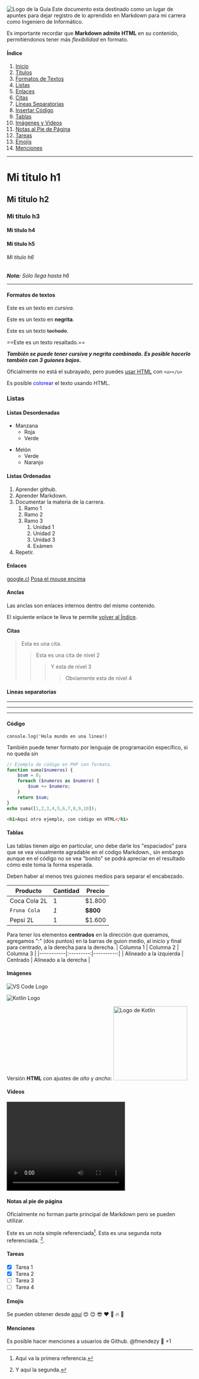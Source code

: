 ![Logo de la Guía](https://raw.githubusercontent.com/fmendezy/Guia-de-Markdown/main/img/TituloGuia_FMY.png "Logo de la Guía de Markdown")
Este documento esta destinado como un lugar de apuntes para dejar registro de lo aprendido en Markdown para mi carrera como Ingeniero de Informático.

Es importante recordar que **Markdown admite HTML** en su contenido, permitiéndonos tener más *flexibilidad* en formato.

#### Índice
1. [Inicio](#Índice)
2. [Títulos](#mi-titulo-h1)
3. [Formatos de Textos](#formatos-de-textos)
4. [Listas](#listas)
5. [Enlaces](#enlaces)
6. [Citas](#citas)
7. [Líneas Separatorias](#lineas-separatorias)
8. [Insertar Código](#código)
9. [Tablas](#tablas)
10. [Imágenes y Videos](#imágenes)
11. [Notas al Pie de Página](#notas-al-pie-de-página)
12. [Tareas](#tareas)
13. [Emojis](#emojis)
14. [Menciones](#menciones)
___
<!-- Titulos -->
# Mi titulo h1
## Mi titulo h2
### Mi titulo h3
#### Mi titulo h4
#### Mi titulo h5
###### Mi titulo h6
***Nota:** Sólo llega hasta h6*

---
#### Formatos de textos
<!-- Italic (Cursiva) -->
Este es un texto en *cursiva*.

<!-- Strong (negrita) -->
Este es un texto en **negrita**.

<!-- Strikethrough (Tachado) -->
Este es un texto ~~tachado~~.

<!-- Resaltado de Texto -->
==Este es un texto resaltado.==

<!-- Cursiva y Negrita Combinada -->
***También se puede tener cursiva y negrita combinada.***
___Es posible hacerlo también con 3 guiones bajos.___

<!-- Resaltado de Texto -->
Oficialmente no está el subrayado, pero puedes <u>usar HTML</u> con `<u></u>`

<!-- Colores de Texto -->
Es posible <span style="color:blue">colorear</span> el texto usando HTML.

<!-- Subrayado -->

<!-- UL (Lista desordenada) -->
### Listas
#### Listas Desordenadas
* Manzana
  * Roja
  * Verde
- Melón
  - Verde
  - Naranjo


<!-- OL (Lista ordenada) -->
#### Listas Ordenadas
1. Aprender github.
2. Aprender Markdown.
3. Documentar la materia de la carrera.
   1. Ramo 1
   2. Ramo 2
   3. Ramo 3
      1. Unidad 1
      2. Unidad 2
      3. Unidad 3
      4. Exámen
4. Repetir.

<!-- Links (Enlaces) -->
#### Enlaces
[google.cl](https://www.google.cl)
[Posa el mouse encima](https://www.google.cl "Genial, sigues las instrucciones, esto se puede leer al posar el mouse en este enlace.")

<!-- Anclas -->
#### Anclas
Las anclas son enlaces internos dentro del mismo contenido.

El siguiente enlace te lleva te permite [volver al Índice](#índice).

<!-- Quotes (Citas) -->
#### Citas
> Esta es una cita.
>>Esta es una cita de nivel 2
>>>Y esta de nivel 3
>>>>Obviamente esta de nivel 4

<!-- Lineas -->
#### Lineas separatorias
---
***
___

<!-- Insertar Código -->
#### Código
`console.log('Hola mundo en una linea!)`

También puede tener formato por lenguaje de programación especifico, si no queda sin
```php
// Ejemplo de código en PHP con formato.
function suma($numeros) {
    $sum = 0;
    foreach ($numeros as $numero) {
        $sum += $numero;
    }
    return $sum;
}
echo suma([1,2,3,4,5,6,7,8,9,10]);
```

```html
<h1>Aquí otro ejemplo, con código en HTML</h1>
```
<!-- Tablas -->
#### Tablas
Las tablas tienen algo en particular, uno debe darle los "espaciados" para que se vea visualmente agradable en el código Markdown., sin embargo aunque en el código no se vea "bonito" se podrá apreciar en el resultado cómo este toma la forma esperada.

Deben haber al menos tres guiones medios para separar el encabezado.

| Producto     | Cantidad     | Precio       |
| ------------ | ------------ | ------------ |
| Coca Cola 2L | 1            | $1.800       |
|`Fruna Cola`  | *1*          | **$800**     |
| Pepsi 2L     | 1            | $1.600       |

Para tener los elementos **centrados** en la dirección que queramos, agregamos ":" (dos puntos) en la barras de guion medio, al inicio y final para centrado, a la derecha para la derecha.
| Columna 1 | Columna 2 | Columna 3 |
|-----------|:---------:|----------:|
| Alineado a la izquierda | Centrado | Alineado a la derecha |

<!-- Imagenes -->
#### Imágenes

<!-- Version con link externo -->
![VS Code Logo](https://code.visualstudio.com/assets/images/code-stable.png "Logo de Visual Studio")

<!-- Versión con archivo local -->
![Kotlin Logo](./img/Kotlin_Icon.png "Logo de Kotlin")

<!-- Versión HTML Ajustando tamaños -->
Versión **HTML** con ajustes de *alto* y *ancho*:
<img src="./img/Kotlin_Icon.png" alt="Logo de Kotlin" title="Logo de Kotlin en HTML" width="200" height="200">

<!-- Videos -->
#### Videos
<video width="320" height="240" controls>
  <source src="./video/video.mp4" type="video/mp4">
  Tu navegador no soporta el video tag.
</video>

<!-- Notas -->
#### Notas al pie de página
Oficialmente no forman parte principal de Markdown pero se pueden utilizar.

Este es un nota simple referenciada[^1].
Esta es una segunda nota referenciada. [^2].

<!-- Ver pie de página estos puntos -->
[^1]: Aquí va la primera referencia.
[^2]: Y aquí la segunda.


<!-- GITHUB MARKDOWN (REGLAS PROPIAS DE GITHUB) -->
#### Tareas
* [x] Tarea 1
* [x] Tarea 2
* [ ] Tarea 3
* [ ] Tarea 4

<!-- Emojis -->
#### Emojis
Se pueden obtener desde [aquí](https://gist.github.com/rxaviers/7360908 "Enlace a un articulo completo.")
:heart_eyes: :blush: :sunglasses: :heart: :star2: :fire: :muscle:

<!-- Mencionar a otros usuarios -->
#### Menciones
Es posible hacer menciones a usuarios de Github.
@fmendezy :muscle: +1

<!-- Fin -->